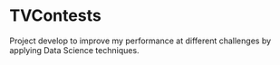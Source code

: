 # TVContests
Project develop to improve my performance at different challenges by applying Data Science techniques.
